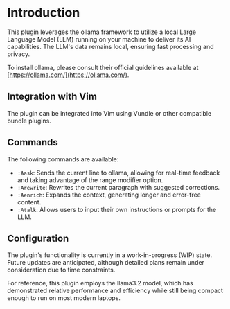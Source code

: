 # Introduction

This plugin leverages the ollama framework to utilize a local Large Language Model (LLM) running on your machine to deliver its AI capabilities. The LLM's data remains local, ensuring fast processing and privacy.

To install ollama, please consult their official guidelines available at [https://ollama.com/](https://ollama.com/).

## Integration with Vim

The plugin can be integrated into Vim using Vundle or other compatible bundle plugins.

## Commands

The following commands are available:

- `:Aask`: Sends the current line to ollama, allowing for real-time feedback and taking advantage of the range modifier option.
- `:Arewrite`: Rewrites the current paragraph with suggested corrections.
- `:Aenrich`: Expands the context, generating longer and error-free content.
- `:Atalk`: Allows users to input their own instructions or prompts for the LLM.

## Configuration

The plugin's functionality is currently in a work-in-progress (WIP) state. Future updates are anticipated, although detailed plans remain under consideration due to time constraints.

For reference, this plugin employs the llama3.2 model, which has demonstrated relative performance and efficiency while still being compact enough to run on most modern laptops.
